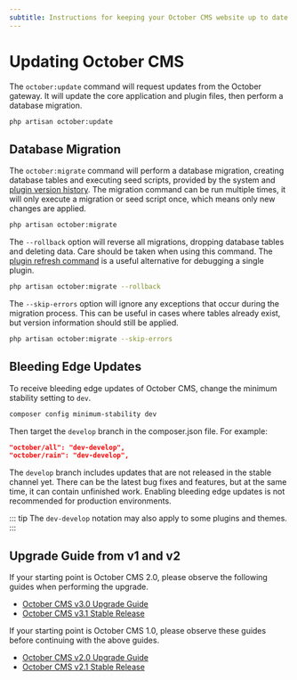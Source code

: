 ```yaml
---
subtitle: Instructions for keeping your October CMS website up to date.
---
```

# Updating October CMS

The `october:update` command will request updates from the October gateway. It will update the core application and plugin files, then perform a database migration.

```bash
php artisan october:update
```

## Database Migration

The `october:migrate` command will perform a database migration, creating database tables and executing seed scripts, provided by the system and [plugin version history](../plugin/updates.md). The migration command can be run multiple times, it will only execute a migration or seed script once, which means only new changes are applied.

```bash
php artisan october:migrate
```

The `--rollback` option will reverse all migrations, dropping database tables and deleting data. Care should be taken when using this command. The [plugin refresh command](../resources/installing-packages.md) is a useful alternative for debugging a single plugin.

```bash
php artisan october:migrate --rollback
```

The `--skip-errors` option will ignore any exceptions that occur during the migration process. This can be useful in cases where tables already exist, but version information should still be applied.

```bash
php artisan october:migrate --skip-errors
```

## Bleeding Edge Updates

To receive bleeding edge updates of October CMS, change the minimum stability setting to `dev`.

```bash
composer config minimum-stability dev
```

Then target the `develop` branch in the composer.json file. For example:

```json
"october/all": "dev-develop",
"october/rain": "dev-develop",
```

The `develop` branch includes updates that are not released in the stable channel yet. There can be the latest bug fixes and features, but at the same time, it can contain unfinished work. Enabling bleeding edge updates is not recommended for production environments.

::: tip
The `dev-develop` notation may also apply to some plugins and themes.
:::

## Upgrade Guide from v1 and v2

If your starting point is October CMS 2.0, please observe the following guides when performing the upgrade.

- [October CMS v3.0 Upgrade Guide](https://octobercms.com/support/article/rn-30)
- [October CMS v3.1 Stable Release](https://octobercms.com/support/article/rn-32)

If your starting point is October CMS 1.0, please observe these guides before continuing with the above guides.

- [October CMS v2.0 Upgrade Guide](https://octobercms.com/support/article/rn-13)
- [October CMS v2.1 Stable Release](https://octobercms.com/support/article/rn-27)
